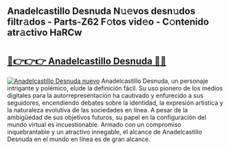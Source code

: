 ## Anadelcastillo Desnuda N𝚞𝚎vos desn𝚞dos filtr𝚊dos - Parts-Z62 F𝚘tos vid𝚎o - C𝚘ntenido atr𝚊ctivo HaRCw

# <h2><a href="http://mb6eap.tromn.icu/?c=Anadelcastillo+Desnuda">🔗👉👉👉 Anadelcastillo Desnuda 🔗🔗</a></h2>

[![Anadelcastillo Desnuda nuevo](https://i.imgur.com/pEAQMta.gif)](http://mb6eap.tromn.icu/?c=Anadelcastillo+Desnuda)
Anadelcastillo Desnuda, un personaje intrigante y polémico, elude la definición fácil. Su uso pionero de los medios digitales para la autorrepresentación ha cautivado y enfurecido a sus seguidores, encendiendo debates sobre la identidad, la expresión artística y la naturaleza evolutiva de las sociedades en línea. A pesar de la ambigüedad de sus objetivos futuros, su papel en la configuración del mundo virtual es incuestionable. Armado con un compromiso inquebrantable y un atractivo innegable, el alcance de Anadelcastillo Desnuda en el mundo en línea es de gran alcance.
